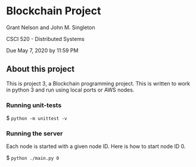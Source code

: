 # Blockchain Project

Grant Nelson and John M. Singleton

CSCI 520 - Distributed Systems

Due May 7, 2020 by 11:59 PM

## About this project

This is project 3, a Blockchain programming project.
This is written to work in python 3 and run using local ports or AWS nodes.

### Running unit-tests

$ `python -m unittest -v`

### Running the server

Each node is started with a given node ID.
Here is how to start node ID 0.

$ `python ./main.py 0`
